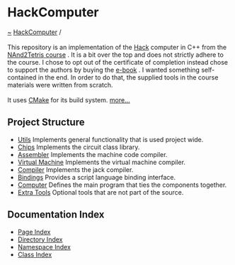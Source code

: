 <a id="hackcomputer"></a>
<h1>HackComputer</h1>
<a href="https://github.com/CharlesCarley/HackComputer#~">~</a>
<a href="index.md#index">HackComputer</a>
<span class="inline-text">/</span>
<span class="bold-text"><b></b></span>
<br/>
<br/>
<span class="inline-text">This repository is an implementation of the </span>
<a href="a00897.md#hack">Hack</a>
<span class="inline-text"> computer in C++ from the </span>
<a href="https://www.coursera.org/learn/build-a-computer#nand2tetris-course">NAnd2Tetris course</a>
<span class="inline-text">. It is a bit over the top and does not strictly adhere to the course. I chose to opt out of the certificate of completion instead chose to support the authors by buying the </span>
<a href="https://www.amazon.com/Elements-Computing-Systems-second-Principles-ebook-dp-B084V7R8PT/dp/B084V7R8PT/ref=mt_other?_encoding=UTF8&amp;me=&amp;qid=1650772950#e-book">e-book</a>
<span class="inline-text">. I wanted something self-contained in the end. In order to do that, the supplied tools in the course materials were written from scratch. </span>
<br/>
<br/>
<span class="inline-text">
 It uses </span>
<a href="https://cmake.org/#cmake">CMake</a>
<span class="inline-text"> for its build system. </span>
<a href="a01566.md#hc00">more...</a>
<a id="index_1hc001"></a>
<a id="project-structure"></a>
<h2>Project Structure</h2>
<ul>
<li><a href="a01567.md#hc01">Utils</a>
<span class="inline-text"> Implements general functionality that is used project wide.</span>
</li>
<li><a href="a01568.md#hc02">Chips</a>
<span class="inline-text"> Implements the circuit class library.</span>
</li>
<li><a href="a01570.md#hc03">Assembler</a>
<span class="inline-text"> Implements the machine code compiler.</span>
</li>
<li><a href="a01571.md#hc04">Virtual Machine</a>
<span class="inline-text"> Implements the virtual machine compiler.</span>
</li>
<li><a href="a01572.md#hc05">Compiler</a>
<span class="inline-text"> Implements the jack compiler.</span>
</li>
<li><a href="a01573.md#hc06">Bindings</a>
<span class="inline-text"> Provides a script language binding interface.</span>
</li>
<li><a href="a01574.md#hc07">Computer</a>
<span class="inline-text"> Defines the main program that ties the components together.</span>
</li>
<li><a href="a01575.md#hc08">Extra Tools</a>
<span class="inline-text"> Optional tools that are not part of the source.</span>
</li>
</ul>
<a id="index_1hc002"></a>
<a id="documentation-index"></a>
<h2>Documentation Index</h2>
<ul>
<li><a href="page_index.md#page-index">Page Index</a>
</li>
<li><a href="directory_index.md#directory-index">Directory Index</a>
</li>
<li><a href="namespace_index.md#namespace-index">Namespace Index</a>
</li>
<li><a href="class_index.md#class-index">Class Index</a>
</li>
</ul>
</div>
</div>
</body>
</html>
